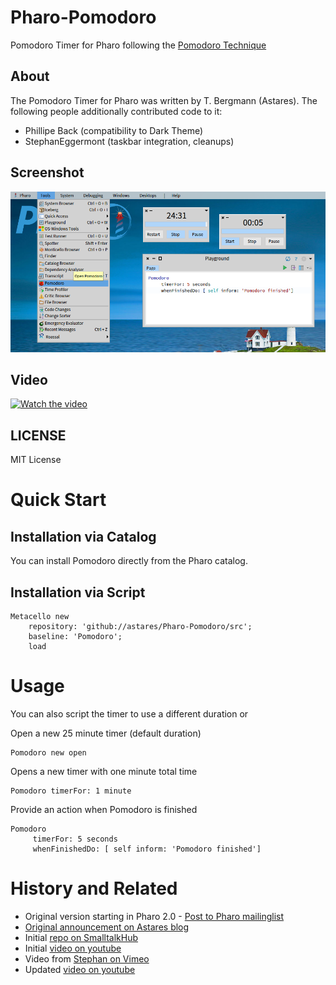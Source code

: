# Pharo-Pomodoro
Pomodoro Timer for Pharo following the [Pomodoro Technique](http://en.wikipedia.org/wiki/Pomodoro_Technique)

## About
The Pomodoro Timer for Pharo was written by T. Bergmann (Astares). The following people additionally contributed code to it:
- Phillipe Back (compatibility to Dark Theme)
- StephanEggermont (taskbar integration, cleanups)

## Screenshot
![alt text](doc/screenshot.png "Screenshot")

## Video
[![Watch the video](https://img.youtube.com/vi/voSUzOu5feU/hqdefault.jpg)](https://youtu.be/voSUzOu5feU)

## LICENSE
MIT License

# Quick Start
## Installation via Catalog

You can install Pomodoro directly from the Pharo catalog.

## Installation via Script

```Smalltalk
Metacello new 
	repository: 'github://astares/Pharo-Pomodoro/src';
	baseline: 'Pomodoro';
	load
```

# Usage

You can also script the timer to use a different duration or 

Open a new 25 minute timer (default duration)
```Smalltalk
Pomodoro new open        
```

Opens a new timer with one minute total time
```Smalltalk
Pomodoro timerFor: 1 minute
```

Provide an action when Pomodoro is finished
```Smalltalk
Pomodoro 
     timerFor: 5 seconds 
     whenFinishedDo: [ self inform: 'Pomodoro finished']
```

# History and Related
- Original version starting in Pharo 2.0 - [Post to Pharo mailinglist](https://lists.gforge.inria.fr/pipermail/pharo-project/2013-March/076598.html)
- [Original announcement on Astares blog](https://astares.blogspot.com/2013/03/pomodoro-for-pharo-20.html)
- Initial [repo on SmalltalkHub](http://smalltalkhub.com/#!/~TorstenBergmann/Pomodoro)
- Initial [video on youtube](https://www.youtube.com/watch?v=w00IBi9iM2Y)
- Video from [Stephan on Vimeo](https://vimeo.com/160902072) 
- Updated [video on youtube](https://www.youtube.com/watch?v=voSUzOu5feU)
